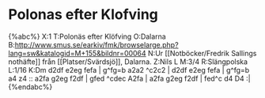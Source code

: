 # Polonas efter Klofving

{%abc%}
X:1
T:Polonäs efter Klöfving
O:Dalarna
B:http://www.smus.se/earkiv/fmk/browselarge.php?lang=sw&katalogid=M+155&bildnr=00064
N:Ur [[Notböcker/Fredrik Sallings nothäfte]] från [[Platser/Svärdsjö]], Dalarna.
Z:Nils L
M:3/4
R:Slängpolska
L:1/16
K:Dm
d2df e2eg fefa | g^fg=b a2a2 ^c2c2 | d2df e2eg fefa | g^fg=b a4 z4 ::
a2fa g2eg f2df | gfed ^cdec A2fa | a2fa g2eg f2df | fed^c d4 D4 :|
{%endabc%}
